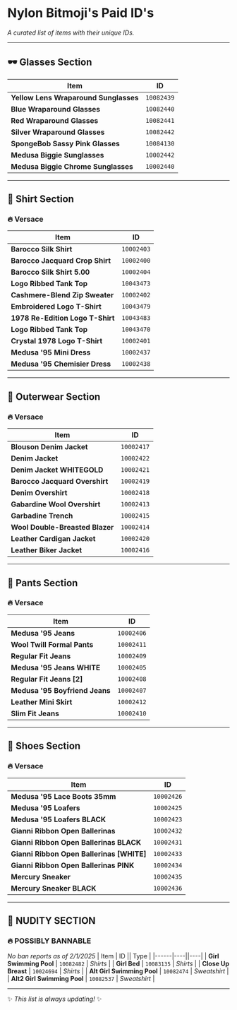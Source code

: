 # Nylon Bitmoji's Paid ID's
_A curated list of items with their unique IDs._

---

## 🕶️ Glasses Section
| Item | ID |
|------|----|
| **Yellow Lens Wraparound Sunglasses** | `10082439` |
| **Blue Wraparound Glasses** | `10082440` |
| **Red Wraparound Glasses** | `10082441` |
| **Silver Wraparound Glasses** | `10082442` |
| **SpongeBob Sassy Pink Glasses** | `10084130` |
| **Medusa Biggie Sunglasses** | `10002442` |
| **Medusa Biggie Chrome Sunglasses** | `10002440` |

---

## 👕 Shirt Section  
### 🔥 Versace
| Item | ID |
|------|----|
| **Barocco Silk Shirt** | `10002403` |
| **Barocco Jacquard Crop Shirt** | `10002400` |
| **Barocco Silk Shirt 5.00** | `10002404` |
| **Logo Ribbed Tank Top** | `10043473` |
| **Cashmere-Blend Zip Sweater** | `10002402` |
| **Embroidered Logo T-Shirt** | `10043479` |
| **1978 Re-Edition Logo T-Shirt** | `10043483` |
| **Logo Ribbed Tank Top** | `10043470` |
| **Crystal 1978 Logo T-Shirt** | `10002401` |
| **Medusa '95 Mini Dress** | `10002437` |
| **Medusa '95 Chemisier Dress** | `10002438` |

---

## 🧥 Outerwear Section  
### 🔥 Versace
| Item | ID |
|------|----|
| **Blouson Denim Jacket** | `10002417` |
| **Denim Jacket** | `10002422` |
| **Denim Jacket WHITEGOLD** | `10002421` |
| **Barocco Jacquard Overshirt** | `10002419` |
| **Denim Overshirt** | `10002418` |
| **Gabardine Wool Overshirt** | `10002413` |
| **Garbadine Trench** | `10002415` |
| **Wool Double-Breasted Blazer** | `10002414` |
| **Leather Cardigan Jacket** | `10002420` |
| **Leather Biker Jacket** | `10002416` |

---

## 👖 Pants Section  
### 🔥 Versace
| Item | ID |
|------|----|
| **Medusa '95 Jeans** | `10002406` |
| **Wool Twill Formal Pants** | `10002411` |
| **Regular Fit Jeans** | `10002409` |
| **Medusa '95 Jeans WHITE** | `10002405` |
| **Regular Fit Jeans [2]** | `10002408` |
| **Medusa '95 Boyfriend Jeans** | `10002407` |
| **Leather Mini Skirt** | `10002412` |
| **Slim Fit Jeans** | `10002410` |

---

## 👟 Shoes Section  
### 🔥 Versace
| Item | ID |
|------|----|
| **Medusa '95 Lace Boots 35mm** | `10002426` |
| **Medusa '95 Loafers** | `10002425` |
| **Medusa '95 Loafers BLACK** | `10002423` |
| **Gianni Ribbon Open Ballerinas** | `10002432` |
| **Gianni Ribbon Open Ballerinas BLACK** | `10002431` |
| **Gianni Ribbon Open Ballerinas [WHITE]** | `10002433` |
| **Gianni Ribbon Open Ballerinas PINK** | `10002434` |
| **Mercury Sneaker** | `10002435` |
| **Mercury Sneaker BLACK** | `10002436` |

---
## 🔞 NUDITY SECTION 
### 🔥 POSSIBLY BANNABLE
*No ban reports as of 2/1/2025*
| Item | ID || Type |
|------|----||----|
| **Girl Swimming Pool** | `10082482` | *Shirts*  |
| **Girl Bed** | `10083135` | *Shirts*  |
| **Close Up Breast** | `10024694` | *Shirts*  |
| **Alt Girl Swimming Pool** | `10082474` | *Sweatshirt*  |
| **Alt2 Girl Swimming Pool** | `10082537` | *Sweatshirt*  |
 
---

✨ *This list is always updating!* ✨
